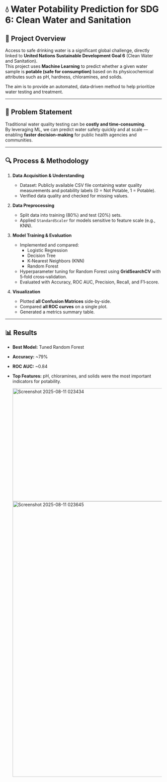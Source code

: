 # 💧 Water Potability Prediction for SDG 6: Clean Water and Sanitation

## 📌 Project Overview
Access to safe drinking water is a significant global challenge, directly linked to **United Nations Sustainable Development Goal 6** (Clean Water and Sanitation).  
This project uses **Machine Learning** to predict whether a given water sample is **potable (safe for consumption)** based on its physicochemical attributes such as pH, hardness, chloramines, and solids.  

The aim is to provide an automated, data‑driven method to help prioritize water testing and treatment.

---

## 🎯 Problem Statement
Traditional water quality testing can be **costly and time‑consuming**.  
By leveraging ML, we can predict water safety quickly and at scale — enabling **faster decision-making** for public health agencies and communities.

---

## 🔍 Process & Methodology
1. **Data Acquisition & Understanding**
   - Dataset: Publicly available CSV file containing water quality measurements and potability labels (0 = Not Potable, 1 = Potable).
   - Verified data quality and checked for missing values.
   
2. **Data Preprocessing**
   - Split data into training (80%) and test (20%) sets.
   - Applied `StandardScaler` for models sensitive to feature scale (e.g., KNN).

3. **Model Training & Evaluation**
   - Implemented and compared:
     - Logistic Regression
     - Decision Tree
     - K‑Nearest Neighbors (KNN)
     - Random Forest
   - Hyperparameter tuning for Random Forest using **GridSearchCV** with 5‑fold cross‑validation.
   - Evaluated with Accuracy, ROC AUC, Precision, Recall, and F1‑score.

4. **Visualization**
   - Plotted **all Confusion Matrices** side‑by‑side.
   - Compared **all ROC curves** on a single plot.
   - Generated a metrics summary table.

---

## 📊 Results
- **Best Model:** Tuned Random Forest
- **Accuracy:** ~79%  
- **ROC AUC:** ~0.84  
- **Top Features:** pH, chloramines, and solids were the most important indicators for potability.

  <img width="728" height="363" alt="Screenshot 2025-08-11 023434" src="https://github.com/user-attachments/assets/367fe87e-42cb-4fba-bc93-78c178e43d82" />
  <img width="1714" height="885" alt="Screenshot 2025-08-11 023645" src="https://github.com/user-attachments/assets/c2323021-8c57-4128-a307-a2e4e22e7933" />


